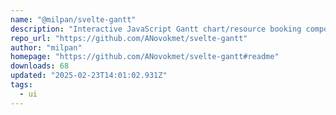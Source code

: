 ```yaml
---
name: "@milpan/svelte-gantt"
description: "Interactive JavaScript Gantt chart/resource booking component"
repo_url: "https://github.com/ANovokmet/svelte-gantt"
author: "milpan"
homepage: "https://github.com/ANovokmet/svelte-gantt#readme"
downloads: 68
updated: "2025-02-23T14:01:02.931Z"
tags: 
  - ui
---
```


